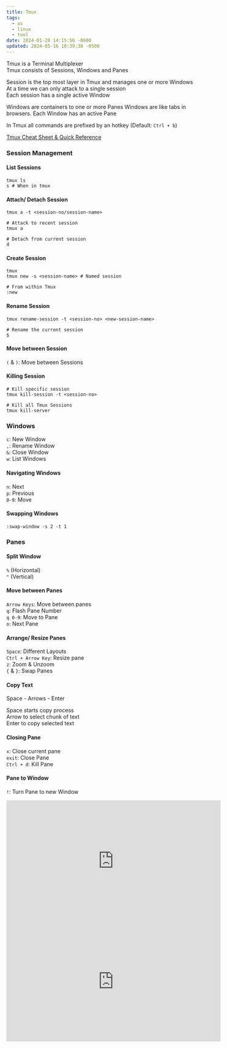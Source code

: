 ```yaml
---
title: Tmux
tags:
  - os
  - linux
  - tool
date: 2024-01-28 14:15:56 -0600
updated: 2024-05-16 10:39:38 -0500
---
```

Tmux is a Terminal Multiplexer  
Tmux consists of Sessions, Windows and Panes  

Session is the top most layer in Tmux and manages one or more Windows
At a time we can only attack to a single session  
Each session has a single active Window

Windows are containers to one or more Panes
Windows are like tabs in browsers. Each Window has an active Pane

In Tmux all commands are prefixed by an hotkey (Default: `Ctrl + b`)

[Tmux Cheat Sheet & Quick Reference](https://tmuxcheatsheet.com/)

### Session Management

#### List Sessions

````shell
tmux ls
s # When in tmux
````

#### Attach/ Detach Session

````shell
tmux a -t <session-no/session-name>

# Attack to recent session
tmux a

# Detach from current session
d
````

#### Create Session

````shell
tmux
tmux new -s <session-name> # Named session

# From within Tmux
:new
````

#### Rename Session

````shell
tmux rename-session -t <session-no> <new-session-name>

# Rename the current session
$
````

#### Move between Session

`(` & `)`: Move between Sessions

#### Killing Session

````shell
# Kill specific session
tmux kill-session -t <session-no>

# Kill all Tmux Sessions
tmux kill-server
````

### Windows

`c`: New Window  
`,`: Rename Window  
`&`: Close Window  
`w`: List Windows

#### Navigating Windows

`n`: Next  
`p`: Previous  
`0-9`: Move

#### Swapping Windows

`:swap-window -s 2 -t 1`

### Panes

#### Split Window
`%` (Horizontal)  
`"` (Vertical)

#### Move between Panes
`Arrow Keys`: Move between panes  
`q`: Flash Pane Number   
`q 0-9`: Move to Pane  
`o`: Next Pane

#### Arrange/ Resize Panes
`Space`: Different Layouts  
`Ctrl + Arrow Key`: Resize pane  
`z`: Zoom & Unzoom  
`{` & `}`: Swap Panes
#### Copy Text
Space - Arrows - Enter 

Space starts copy process  
Arrow to select chunk of text  
Enter to copy selected text

#### Closing Pane
`x`: Close current pane  
`exit`: Close Pane  
`Ctrl + d`: Kill Pane

#### Pane to Window

`!`: Turn Pane to new Window

<iframe width="560" height="315" src="https://www.youtube-nocookie.com/embed/DzNmUNvnB04?si=1VBDJ1Qkh8STIsBU" title="YouTube video player" frameborder="0" allow="accelerometer; autoplay; clipboard-write; encrypted-media; gyroscope; picture-in-picture; web-share" referrerpolicy="strict-origin-when-cross-origin" allowfullscreen></iframe>

<iframe width="560" height="315" src="https://www.youtube-nocookie.com/embed/GH3kpsbbERo?si=lFJTQ0b3C37A-cUn" title="YouTube video player" frameborder="0" allow="accelerometer; autoplay; clipboard-write; encrypted-media; gyroscope; picture-in-picture; web-share" referrerpolicy="strict-origin-when-cross-origin" allowfullscreen></iframe>
